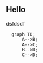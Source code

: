 ﻿---
mermaid: true

---

## Hello


dsfdsdf


```mermaid
  graph TD;
      A-->B;
      A-->C;
      B-->D;
      C-->D;
```